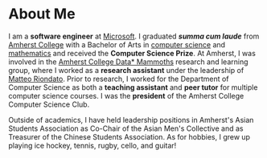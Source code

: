 # About Me

I am a **software engineer** at [Microsoft](https://www.microsoft.com/). I
graduated **_summa cum laude_** from [Amherst College](https://www.amherst.edu/)
with a Bachelor of Arts in [computer
science](https://www.amherst.edu/academiclife/departments/computer_science) and
[mathematics](https://www.amherst.edu/academiclife/departments/mathematics-statistics)
and received the **Computer Science Prize**. At Amherst, I was involved in the
[Amherst College Data* Mammoths](https://acdmammoths.github.io/) research and
learning group, where I worked as a **research assistant** under the leadership
of [Matteo Riondato](https://matteo.rionda.to/). Prior to research, I worked for
the Department of Computer Science as both a **teaching assistant** and **peer
tutor** for multiple computer science courses. I was the **president** of the
Amherst College Computer Science Club.

Outside of academics, I have held leadership positions in Amherst's Asian
Students Association as Co-Chair of the Asian Men's Collective and as Treasurer
of the Chinese Students Association. As for hobbies, I grew up playing ice
hockey, tennis, rugby, cello, and guitar!
